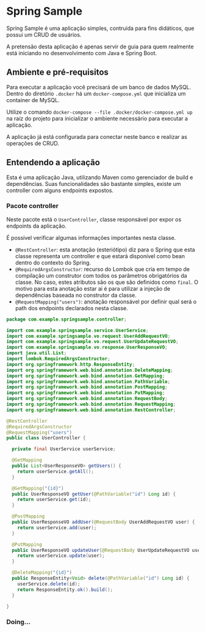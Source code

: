 # Spring Sample

Spring Sample é uma aplicação simples, contruída para fins didáticos, que possui 
um CRUD de usuários.

A pretensão desta aplicação é apenas servir de guia para quem realmente 
está iniciando no desenvolvimento com Java e Spring Boot. 

## Ambiente e pré-requisitos

Para executar a aplicação você precisará de um banco de dados MySQL.
Dentro do diretório `.docker` há um `docker-compose.yml` 
que inicializa um container de MySQL.

Utilize o comando `docker-compose --file .docker/docker-compose.yml up` 
na raíz do projeto para inicializar o ambiente necessário para executar a aplicação.

A aplicação já está configurada para conectar neste banco e realizar as operações de CRUD.

## Entendendo a aplicação

Esta é uma aplicação Java, utilizando Maven como gerenciador de build e dependências.
Suas funcionalidades são bastante simples, existe um controller com alguns endpoints expostos.

### Pacote controller

Neste pacote está o `UserController`, classe responsável por expor 
os endpoints da aplicação.

É possível verificar algumas informações importantes nesta classe.
- `@RestController`: esta anotação (esteriótipo) diz para o Spring que esta classe 
representa um controller e que estará disponível como bean 
dentro do contexto do Spring.
- `@RequiredArgsConstructor`: recurso do Lombok que cria em tempo 
de compilação um construtor com todos os parâmetros obrigatórios da classe.
No caso, estes atributos são os que são definidos como `final`.
O motivo para esta anotação estar ai é para utilizar a injeção 
de dependências baseada no construtor da classe.
- `@RequestMapping("users")`: anotação responsável por definir qual será 
o path dos endpoints declarados nesta classe.

```java
package com.example.springsample.controller;

import com.example.springsample.service.UserService;
import com.example.springsample.vo.request.UserAddRequestVO;
import com.example.springsample.vo.request.UserUpdateRequestVO;
import com.example.springsample.vo.response.UserResponseVO;
import java.util.List;
import lombok.RequiredArgsConstructor;
import org.springframework.http.ResponseEntity;
import org.springframework.web.bind.annotation.DeleteMapping;
import org.springframework.web.bind.annotation.GetMapping;
import org.springframework.web.bind.annotation.PathVariable;
import org.springframework.web.bind.annotation.PostMapping;
import org.springframework.web.bind.annotation.PutMapping;
import org.springframework.web.bind.annotation.RequestBody;
import org.springframework.web.bind.annotation.RequestMapping;
import org.springframework.web.bind.annotation.RestController;

@RestController
@RequiredArgsConstructor
@RequestMapping("users")
public class UserController {

  private final UserService userService;

  @GetMapping
  public List<UserResponseVO> getUsers() {
    return userService.getAll();
  }

  @GetMapping("{id}")
  public UserResponseVO getUser(@PathVariable("id") Long id) {
    return userService.get(id);
  }

  @PostMapping
  public UserResponseVO addUser(@RequestBody UserAddRequestVO user) {
    return userService.add(user);
  }

  @PutMapping
  public UserResponseVO updateUser(@RequestBody UserUpdateRequestVO user) {
    return userService.update(user);
  }

  @DeleteMapping("{id}")
  public ResponseEntity<Void> delete(@PathVariable("id") Long id) {
    userService.delete(id);
    return ResponseEntity.ok().build();
  }

}
```

### Doing...